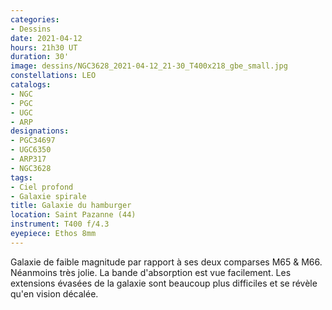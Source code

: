 ```yaml
---
categories:
- Dessins
date: 2021-04-12
hours: 21h30 UT
duration: 30'
image: dessins/NGC3628_2021-04-12_21-30_T400x218_gbe_small.jpg
constellations: LEO
catalogs:
- NGC
- PGC
- UGC
- ARP
designations:
- PGC34697
- UGC6350
- ARP317 
- NGC3628
tags:
- Ciel profond
- Galaxie spirale
title: Galaxie du hamburger
location: Saint Pazanne (44)
instrument: T400 f/4.3
eyepiece: Ethos 8mm
---
```

Galaxie de faible magnitude par rapport à ses deux comparses M65 & M66. Néanmoins très jolie. La bande d'absorption est vue facilement. Les extensions évasées de la galaxie sont beaucoup plus difficiles et se révèle qu'en vision décalée.

